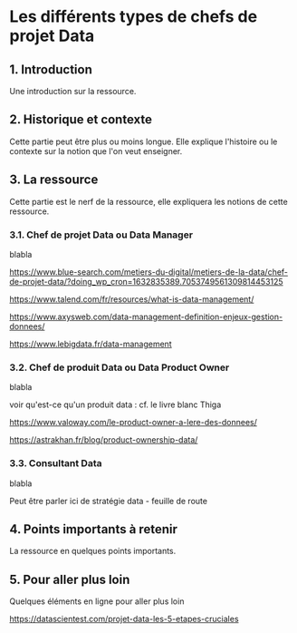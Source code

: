 # Les différents types de chefs de projet Data

## 1. Introduction
Une introduction sur la ressource.

## 2. Historique et contexte
Cette partie peut être plus ou moins longue. Elle explique l'histoire ou le contexte sur la notion que l'on veut enseigner.

## 3. La ressource
Cette partie est le nerf de la ressource, elle expliquera les notions de cette ressource.

### 3.1. Chef de projet Data ou Data Manager
blabla

https://www.blue-search.com/metiers-du-digital/metiers-de-la-data/chef-de-projet-data/?doing_wp_cron=1632835389.7053749561309814453125

https://www.talend.com/fr/resources/what-is-data-management/


https://www.axysweb.com/data-management-definition-enjeux-gestion-donnees/



https://www.lebigdata.fr/data-management




### 3.2. Chef de produit Data ou Data Product Owner
blabla

voir qu'est-ce qu'un produit data : 
cf. le livre blanc Thiga

https://www.valoway.com/le-product-owner-a-lere-des-donnees/

https://astrakhan.fr/blog/product-ownership-data/

### 3.3. Consultant Data
blabla

Peut être parler ici de stratégie data - feuille de route

## 4. Points importants à retenir
La ressource en quelques points importants.

## 5. Pour aller plus loin
Quelques éléments en ligne pour aller plus loin

https://datascientest.com/projet-data-les-5-etapes-cruciales
